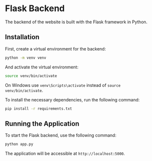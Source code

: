 # Flask Backend

The backend of the website is built with the Flask framework in Python.

## Installation

First, create a virtual environment for the backend:
```bash
python -m venv venv
```

And activate the virtual environment:
```bash
source venv/bin/activate
```
On Windows use `venv\Scripts\activate` instead of `source venv/bin/activate`.

To install the necessary dependencies, run the following command:
```bash
pip install -r requirements.txt
```

## Running the Application

To start the Flask backend, use the following command:
```bash
python app.py
```

The application will be accessible at `http://localhost:5000`.
